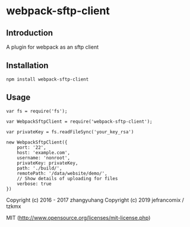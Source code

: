 # webpack-sftp-client

## Introduction

A plugin for webpack as an sftp client

## Installation

```
npm install webpack-sftp-client
```

## Usage

```
var fs = require('fs');

var WebpackSftpClient = require('webpack-sftp-client');

var privateKey = fs.readFileSync('your_key_rsa')

new WebpackSftpClient({
    port: '22',
    host: 'example.com',
    username: 'nonroot',
    privateKey: privateKey,
    path: './build/',
    remotePath: '/data/website/demo/',
    // Show details of uploading for files
    verbose: true
})
```
Copyright (c) 2016 - 2017 zhangyuhang
Copyright (c) 2019 jefrancomix / tzkmx

MIT (http://www.opensource.org/licenses/mit-license.php)
